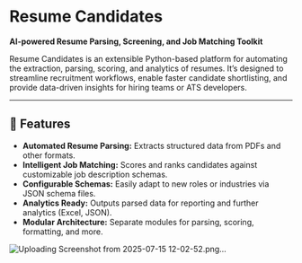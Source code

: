 # Resume Candidates

**AI-powered Resume Parsing, Screening, and Job Matching Toolkit**

Resume Candidates is an extensible Python-based platform for automating the extraction, parsing, scoring, and analytics of resumes. It’s designed to streamline recruitment workflows, enable faster candidate shortlisting, and provide data-driven insights for hiring teams or ATS developers.

---

## 🚀 Features

- **Automated Resume Parsing:** Extracts structured data from PDFs and other formats.
- **Intelligent Job Matching:** Scores and ranks candidates against customizable job description schemas.
- **Configurable Schemas:** Easily adapt to new roles or industries via JSON schema files.
- **Analytics Ready:** Outputs parsed data for reporting and further analytics (Excel, JSON).
- **Modular Architecture:** Separate modules for parsing, scoring, formatting, and more.

![Uploading Screenshot from 2025-07-15 12-02-52.png…]()
